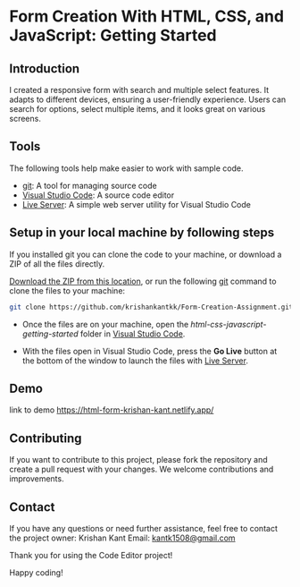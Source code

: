 
# Form Creation With HTML, CSS, and JavaScript: Getting Started
## Introduction 
I created a responsive form with search and multiple select features. It adapts to different devices, ensuring a user-friendly experience. Users can search for options, select multiple items, and it looks great on various screens.


## Tools

The following tools help make easier to work with sample code.

- [git](https://git-scm.com/downloads): A tool for managing source code
- [Visual Studio Code](https://code.visualstudio.com/): A source code editor
- [Live Server](https://marketplace.visualstudio.com/items?itemName=ritwickdey.LiveServer): A simple web server utility for Visual Studio Code


## Setup in your local machine by following steps

If you installed git you can clone the code to your machine, or download a ZIP of all the files directly.

[Download the ZIP from this location](https://github.com/krishankantkk/Form-Creation-Assignment/archive/refs/heads/main.zip), or run the following [git](https://git-scm.com/downloads) command to clone the files to your machine:

```bash
git clone https://github.com/krishankantkk/Form-Creation-Assignment.git
```

- Once the files are on your machine, open the _html-css-javascript-getting-started_ folder in [Visual Studio Code](https://code.visualstudio.com/).

- With the files open in Visual Studio Code, press the **Go Live** button at the bottom of the window to launch the files with [Live Server](https://marketplace.visualstudio.com/items?itemName=ritwickdey.LiveServer).

## Demo

link to demo https://html-form-krishan-kant.netlify.app/


## Contributing

If you want to contribute to this project, please fork the repository and create a pull request with your changes. We welcome contributions and improvements.

## Contact
If you have any questions or need further assistance, feel free to contact the project owner:
Krishan Kant
Email: kantk1508@gmail.com

Thank you for using the Code Editor project!

Happy coding!


